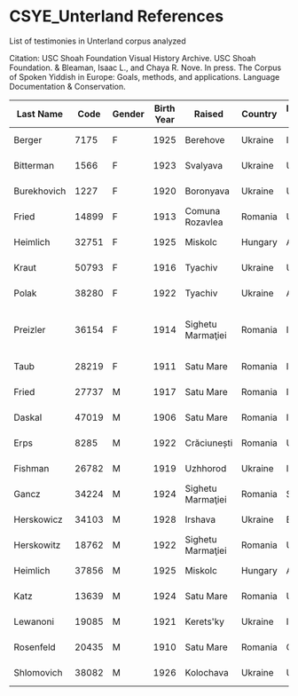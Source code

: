 # CSYE_Unterland References

List of testimonies in Unterland corpus analyzed

Citation: 
USC Shoah Foundation Visual History Archive. USC Shoah Foundation. 
&
Bleaman, Isaac L., and Chaya R. Nove. In press. The Corpus of Spoken Yiddish in Europe: Goals, methods, and applications. Language Documentation & Conservation.

| Last Name    | Code  | Gender | Birth Year | Raised               | Country      | Interview Country | Interview Year | Files                                   |
|--------------|-------|--------|------------|----------------------|--------------|-------------------|----------------|-----------------------------------------|
| Berger       | 7175  | F      | 1925       | Berehove             | Ukraine      | Israel            | 1995           | Frida_Berger_Tape1<br>Frida_Berger_Tape2           |
| Bitterman    | 1566  | F      | 1923       | Svalyava             | Ukraine      | U.S.A.            | 1995           | Olga_Bitterman_Tape1<br>Olga_Bitterman_Tape2     |
| Burekhovich  | 1227  | F      | 1920       | Boronyava            | Ukraine      | U.S.A.            | 1995           | Esther_Burekhovich_Tape1<br>Esther_Burekhovich_Tape2 |
| Fried        | 14899 | F      | 1913       | Comuna Rozavlea      | Romania      | U.S.A.            | 1996           | Dina_Fried_Tape1<br>Dina_Fried_Tape2             |
| Heimlich     | 32751 | F      | 1925       | Miskolc              | Hungary      | Australia         | 1997           | Golda_Heimlich_Tape1<br>Golda_Heimlich_Tape2       |
| Kraut        | 50793 | F      | 1916       | Tyachiv              | Ukraine      | U.S.A.            | 2000           | Gitta_Kraut_Tape1<br>Gitta_Kraut_Tape2             |
| Polak        | 38280 | F      | 1922       | Tyachiv              | Ukraine      | Australia         | 1997           | Faiga_Polak_Tape1<br>Faiga_Polak_Tape2             |
| Preizler     | 36154 | F      | 1914       | Sighetu Marmaţiei    | Romania      | Israel            | 1997           | Regina-Rivka_Preizler_Tape1<br>Regina-Rivka_Preizler_Tape2       |
| Taub         | 28219 | F      | 1911       | Satu Mare            | Romania      | Israel            | 1997           | Sarah_Taub_Tape1<br>Sarah_Taub_Tape2               |
| Fried        | 27737 | M      | 1917       | Satu Mare            | Romania      | Israel            | 1996           | Adalbert_Fried_Tape1<br>Adalbert_Fried_Tape2             |
| Daskal       | 47019 | M      | 1906       | Satu Mare            | Romania      | Israel            | 1998           | Meyir-Mano_Daskal_Tape1<br>Meyir-Mano_Daskal_Tape2           |
| Erps         | 8285  | M      | 1922       | Crăciunești          | Romania      | U.S.A.            | 1995           | Stanley_Erps_Tape1<br>Stanley_Erps_Tape2               |
| Fishman      | 26782 | M      | 1919       | Uzhhorod             | Ukraine      | Israel            | 1997           | Hugo_Fishman_Tape1<br>Hugo_Fishman_Tape2         |
| Gancz        | 34224 | M      | 1924       | Sighetu Marmaţiei    | Romania      | Sweden            | 1997           | Herman_Gancz_Tape1<br>Herman_Gancz_Tape2             |
| Herskowicz   | 34103 | M      | 1928       | Irshava              | Ukraine      | Belgium           | 1997           | Herman_Herskowicz_Tape1<br>Herman_Herskowicz_Tape2   |
| Herskowitz   | 18762 | M      | 1922       | Sighetu Marmaţiei    | Romania      | U.S.A.            | 1997           | David_Herskowitz_Tape1<br>David_Herskowitz_Tape2   |
| Heimlich     | 37856 | M      | 1925       | Miskolc              | Hungary      | Australia         | 1996           | Ignac_Heimlich_Tape1<br>Ignac_Heimlich_Tape2       |
| Katz         | 13639 | M      | 1924       | Satu Mare            | Romania      | U.S.A.            | 1996           | Josef_Katz_Tape1<br>Josef_Katz_Tape2               |
| Lewanoni     | 19085 | M      | 1921       | Kerets'ky            | Ukraine      | Israel            | 1996           | Dov_Lewanoni_Tape1<br>Dov_Lewanoni_Tape2       |
| Rosenfeld    | 20435 | M      | 1910       | Satu Mare            | Romania      | Canada            | 1996           | David_Rosenfeld_Tape1<br>David_Rosenfeld_Tape2     |
| Shlomovich   | 38082 | M      | 1926       | Kolochava            | Ukraine      | U.S.A.            | 1998           | Kalman_Shlomovich_Tape1<br>Kalman_Shlomovich_Tape2   |

